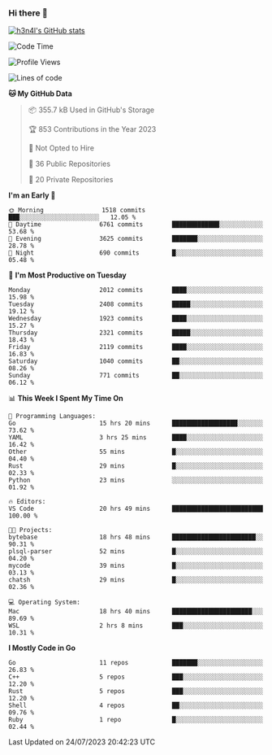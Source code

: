 ### Hi there 👋

[![h3n4l's GitHub stats](https://github-readme-stats.vercel.app/api?username=h3n4l&count_private=true&show_icons=true&theme=radical)](https://github.com/h3n4l/github-readme-stats)

<!--START_SECTION:waka-->
![Code Time](http://img.shields.io/badge/Code%20Time-1%2C431%20hrs%201%20min-blue)

![Profile Views](http://img.shields.io/badge/Profile%20Views-0-blue)

![Lines of code](https://img.shields.io/badge/From%20Hello%20World%20I%27ve%20Written-3.4%20million%20lines%20of%20code-blue)

**🐱 My GitHub Data** 

> 📦 355.7 kB Used in GitHub's Storage 
 > 
> 🏆 853 Contributions in the Year 2023
 > 
> 🚫 Not Opted to Hire
 > 
> 📜 36 Public Repositories 
 > 
> 🔑 20 Private Repositories 
 > 
**I'm an Early 🐤** 

```text
🌞 Morning                1518 commits        ███░░░░░░░░░░░░░░░░░░░░░░   12.05 % 
🌆 Daytime                6761 commits        █████████████░░░░░░░░░░░░   53.68 % 
🌃 Evening                3625 commits        ███████░░░░░░░░░░░░░░░░░░   28.78 % 
🌙 Night                  690 commits         █░░░░░░░░░░░░░░░░░░░░░░░░   05.48 % 
```
📅 **I'm Most Productive on Tuesday** 

```text
Monday                   2012 commits        ████░░░░░░░░░░░░░░░░░░░░░   15.98 % 
Tuesday                  2408 commits        █████░░░░░░░░░░░░░░░░░░░░   19.12 % 
Wednesday                1923 commits        ████░░░░░░░░░░░░░░░░░░░░░   15.27 % 
Thursday                 2321 commits        █████░░░░░░░░░░░░░░░░░░░░   18.43 % 
Friday                   2119 commits        ████░░░░░░░░░░░░░░░░░░░░░   16.83 % 
Saturday                 1040 commits        ██░░░░░░░░░░░░░░░░░░░░░░░   08.26 % 
Sunday                   771 commits         ██░░░░░░░░░░░░░░░░░░░░░░░   06.12 % 
```


📊 **This Week I Spent My Time On** 

```text
💬 Programming Languages: 
Go                       15 hrs 20 mins      ██████████████████░░░░░░░   73.62 % 
YAML                     3 hrs 25 mins       ████░░░░░░░░░░░░░░░░░░░░░   16.42 % 
Other                    55 mins             █░░░░░░░░░░░░░░░░░░░░░░░░   04.40 % 
Rust                     29 mins             █░░░░░░░░░░░░░░░░░░░░░░░░   02.33 % 
Python                   23 mins             ░░░░░░░░░░░░░░░░░░░░░░░░░   01.92 % 

🔥 Editors: 
VS Code                  20 hrs 49 mins      █████████████████████████   100.00 % 

🐱‍💻 Projects: 
bytebase                 18 hrs 48 mins      ███████████████████████░░   90.31 % 
plsql-parser             52 mins             █░░░░░░░░░░░░░░░░░░░░░░░░   04.20 % 
mycode                   39 mins             █░░░░░░░░░░░░░░░░░░░░░░░░   03.13 % 
chatsh                   29 mins             █░░░░░░░░░░░░░░░░░░░░░░░░   02.36 % 

💻 Operating System: 
Mac                      18 hrs 40 mins      ██████████████████████░░░   89.69 % 
WSL                      2 hrs 8 mins        ███░░░░░░░░░░░░░░░░░░░░░░   10.31 % 
```

**I Mostly Code in Go** 

```text
Go                       11 repos            ███████░░░░░░░░░░░░░░░░░░   26.83 % 
C++                      5 repos             ███░░░░░░░░░░░░░░░░░░░░░░   12.20 % 
Rust                     5 repos             ███░░░░░░░░░░░░░░░░░░░░░░   12.20 % 
Shell                    4 repos             ██░░░░░░░░░░░░░░░░░░░░░░░   09.76 % 
Ruby                     1 repo              █░░░░░░░░░░░░░░░░░░░░░░░░   02.44 % 
```




 Last Updated on 24/07/2023 20:42:23 UTC
<!--END_SECTION:waka-->

